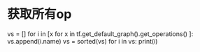 # 获取所有op
 vs = []
 for i in [x for x in tf.get_default_graph().get_operations() ]:
     vs.append(i.name)
 vs = sorted(vs)
 for i in vs:
     print(i)